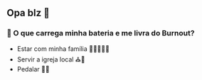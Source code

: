 ## Opa blz 👋

### &#128267; O que carrega minha bateria e me livra do Burnout?
 - Estar com minha família :family_man_woman_girl_girl::heart_eyes:
 - Servir a igreja local :church::pray:
 - Pedalar :mountain_bicyclist::sunrise_over_mountains:

